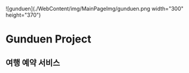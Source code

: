 ![gunduen](./WebContent/img/MainPageImg/gunduen.png    width="300" height="370")
# Gunduen Project
## 여행  예약 서비스
